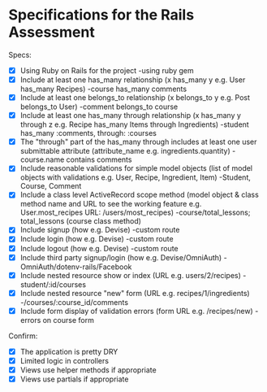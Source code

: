 # Specifications for the Rails Assessment

Specs:
- [x] Using Ruby on Rails for the project  -using ruby gem
- [x] Include at least one has_many relationship (x has_many y e.g. User has_many Recipes)  -course has_many comments
- [x] Include at least one belongs_to relationship (x belongs_to y e.g. Post belongs_to User)  -comment belongs_to course
- [x] Include at least one has_many through relationship (x has_many y through z e.g. Recipe has_many Items through Ingredients)  -student has_many :comments, through: :courses 
- [x] The "through" part of the has_many through includes at least one user submittable attribute (attribute_name e.g. ingredients.quantity)  -course.name contains comments
- [x] Include reasonable validations for simple model objects (list of model objects with validations e.g. User, Recipe, Ingredient, Item)  -Student, Course, Comment
- [x] Include a class level ActiveRecord scope method (model object & class method name and URL to see the working feature e.g. User.most_recipes URL: /users/most_recipes)  -course/total_lessons; total_lessons (course class method)
- [x] Include signup (how e.g. Devise)  -custom route
- [x] Include login (how e.g. Devise)  -custom route
- [x] Include logout (how e.g. Devise)  -custom route
- [x] Include third party signup/login (how e.g. Devise/OmniAuth)  -OmniAuth/dotenv-rails/Facebook
- [x] Include nested resource show or index (URL e.g. users/2/recipes)  -student/:id/courses
- [x] Include nested resource "new" form (URL e.g. recipes/1/ingredients)  -/courses/:course_id/comments
- [x] Include form display of validation errors (form URL e.g. /recipes/new)  -errors on course form

Confirm:
- [x] The application is pretty DRY
- [x] Limited logic in controllers
- [x] Views use helper methods if appropriate
- [x] Views use partials if appropriate
